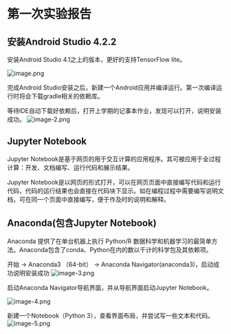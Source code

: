 # 第一次实验报告

## 安装Android Studio 4.2.2

安装Android Studio 4.1之上的版本，更好的支持TensorFlow lite。

![image.png](https://github.com/StarMiao/Software/blob/main/image/e1p1.png)

完成Android Studio安装之后，新建一个Android应用并编译运行。第一次编译运行时将会下载gradle相关的依赖库。

等待IDE自动下载好依赖后，打开上学期的记事本作业，发现可以打开，说明安装成功。
![image-2.png](https://github.com/StarMiao/Software/blob/main/image/e1p2.png)

## Jupyter Notebook

Jupyter Notebook是基于网页的用于交互计算的应用程序。其可被应用于全过程计算：开发、文档编写、运行代码和展示结果。

Jupyter Notebook是以网页的形式打开，可以在网页页面中直接编写代码和运行代码，代码的运行结果也会直接在代码块下显示。如在编程过程中需要编写说明文档，可在同一个页面中直接编写，便于作及时的说明和解释。

## Anaconda(包含Jupyter Notebook)
Anaconda 提供了在单台机器上执行 Python/R 数据科学和机器学习的最简单方法。Anaconda包含了conda、Python在内的数以千计的科学包及其依赖项。

开始 → Anaconda3 （64-bit） → Anaconda Navigator(anaconda3)，启动成功说明安装成功
![image-3.png](https://github.com/StarMiao/Software/blob/main/image/e1p3.png)
 
启动Anaconda Navigator导航界面，并从导航界面启动Jupyter Notebook。

![image-4.png](https://github.com/StarMiao/Software/blob/main/image/e1p4.png)

新建一个Notebook（Python 3），查看界面布局，并尝试写一些文本和代码。
![image-5.png](https://github.com/StarMiao/Software/blob/main/image/e1p5.png)





